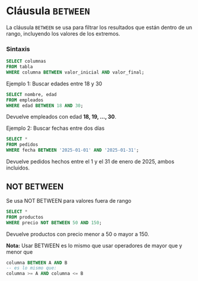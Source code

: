 # **Cláusula `BETWEEN`**

La cláusula `BETWEEN` se usa para filtrar los resultados que están dentro de un rango, incluyendo los valores de los extremos.

### Sintaxis

```sql
SELECT columnas
FROM tabla
WHERE columna BETWEEN valor_inicial AND valor_final;
```

Ejemplo 1: Buscar edades entre 18 y 30
```sql
SELECT nombre, edad
FROM empleados
WHERE edad BETWEEN 18 AND 30;
```
Devuelve empleados con edad **18, 19, ..., 30**.

Ejemplo 2: Buscar fechas entre dos días
```sql
SELECT * 
FROM pedidos
WHERE fecha BETWEEN '2025-01-01' AND '2025-01-31';
```
Devuelve pedidos hechos entre el 1 y el 31 de enero de 2025, ambos incluidos.


## NOT BETWEEN 

Se usa NOT BETWEEN para valores fuera de rango

```sql
SELECT * 
FROM productos
WHERE precio NOT BETWEEN 50 AND 150;
```
Devuelve productos con precio menor a 50 o mayor a 150.

**Nota:** Usar BETWEEN es lo mismo que usar operadores de mayor que y menor que 
```sql
columna BETWEEN A AND B
-- es lo mismo que:
columna >= A AND columna <= B
```